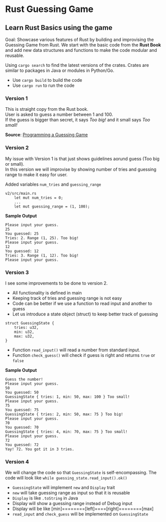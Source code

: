 # Rust Guessing Game 
## Learn Rust Basics using the game

Goal: Showcase various features of Rust by building and improvising the Guessing Game from Rust.
We start with the basic code from the **Rust Book** and add new data structures and functions to make the code modular and reusable.

Using `cargo search` to find the latest versions of the crates.
Crates are similar to packages in Java or modules in Python/Go.

* Use `cargo build` to build the code
* Use `cargo run` to run the code

### Version 1  
This is straight copy from the Rust book.  
User is asked to guess a number between 1 and 100.  
If the guess is bigger than secret, it says _Too big!_ and it small says _Too small!_

**Source**: [Programming a Guessing Game](https://doc.rust-lang.org/book/ch02-00-guessing-game-tutorial.html)  

### Version 2  
My issue with Version 1 is that just shows guidelines aorund guess (Too big or small).  
In this version we will improvise by showing number of tries and guessing range to make it easy for user.

Added variables `num_tries` and `guessing_range`

```
v2/src/main.rs  
    let mut num_tries = 0;
    ...
    let mut guessing_range = (1, 100);
```

**Sample Output**
```
Please input your guess.
25
You guessed: 25
Tries: 2. Range (1, 25). Too big!
Please input your guess.
12
You guessed: 12
Tries: 3. Range (1, 12). Too big!
Please input your guess.
```

### Version 3  
I see some improvements to be done to version 2.  
* All functionality is defined in main
* Keeping track of tries and guessing range is not easy
* Code can be better if we use a function to read input and another to guess
* Let us introduce a state object (struct) to keep better track of guessing

```
struct GuessingState {
    tries: u32,
    min: u32,
    max: u32,
}
```

* Function `read_input()` will read a number from standard input.
* Function `check_guess()` will check if guess is right and returns `true` or `false`

**Sample Output**
```
Guess the number!
Please input your guess.
50
You guessed: 50
GuessingState { tries: 1, min: 50, max: 100 } Too small!
Please input your guess.
75
You guessed: 75
GuessingState { tries: 2, min: 50, max: 75 } Too big!
Please input your guess.
70
You guessed: 70
GuessingState { tries: 4, min: 70, max: 75 } Too small!
Please input your guess.
72
You guessed: 72
Yay! 72. You got it in 3 tries.
```

### Version 4  
We will change the code so that `GuessingState` is self-encompassing.
The code will look like `while guessing_state.read_input().ok()`
* `GuessingState` will implement `new` and `Display` trait
* `new` will take guessing range as input so that it is reusable
* `Display` is like `.toString` in Java
* Display will show a guessing range instead of Debug input
* Display will be like \[min\]========\[left\]====\[right\]========\[max\]
* `read_input` and `check_guess` will be implemented on `GuessingState`
